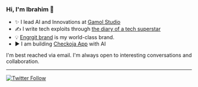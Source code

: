 ### Hi, I'm Ibrahim 👋
 
  * ✨ I lead AI and Innovations at [Gamol Studio](http://gamolstudio.com/)
  * ✍ I write tech exploits through [the diary of a tech superstar](https://ibrahimgbadegesin.blogspot.com/)
  * 💡 [Engrgit brand](https://www.instagram.com/engrgit/) is my world-class brand.
  * ▶️ I am building [Checkoja App](https://play.google.com/store/apps/details?id=com.checkoja.checkojaapp) with AI

    

I'm best reached via email. I'm always open to interesting conversations and collaboration.

 
---
[![Twitter Follow](https://img.shields.io/twitter/follow/Engrgit?label=Follow&style=social)](https://twitter.com/Engrgit)


